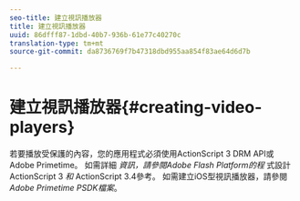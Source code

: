 ```yaml
---
seo-title: 建立視訊播放器
title: 建立視訊播放器
uuid: 86dfff87-1dbd-40b7-936b-61e77c40270c
translation-type: tm+mt
source-git-commit: da8736769f7b47318dbd955aa854f83ae64d6d7b

---
```



# 建立視訊播放器{#creating-video-players}

若要播放受保護的內容，您的應用程式必須使用ActionScript 3 DRM API或Adobe Primetime。 如需詳細 *資訊，請參閱Adobe Flash Platform的程* 式設計ActionScript 3 *和* ActionScript 3.4參考。 如需建立iOS型視訊播放器，請參閱 *Adobe Primetime PSDK檔案*。
